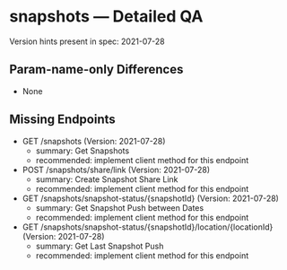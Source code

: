 # snapshots — Detailed QA

Version hints present in spec: 2021-07-28

## Param-name-only Differences
- None

## Missing Endpoints
- GET /snapshots (Version: 2021-07-28)
  - summary: Get Snapshots
  - recommended: implement client method for this endpoint
- POST /snapshots/share/link (Version: 2021-07-28)
  - summary: Create Snapshot Share Link
  - recommended: implement client method for this endpoint
- GET /snapshots/snapshot-status/{snapshotId} (Version: 2021-07-28)
  - summary: Get Snapshot Push between Dates
  - recommended: implement client method for this endpoint
- GET /snapshots/snapshot-status/{snapshotId}/location/{locationId} (Version: 2021-07-28)
  - summary: Get Last Snapshot Push
  - recommended: implement client method for this endpoint
